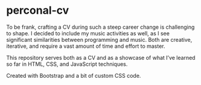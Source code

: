 # perconal-cv
To be frank, crafting a CV during such a steep career change is challenging to shape. I decided to include my music activities as well, as I see significant similarities between programming and music. 
Both are creative, iterative, and require a vast amount of time and effort to master.

This repository serves both as a CV and as a showcase of what I’ve learned so far in HTML, CSS, and JavaScript techniques.

Created with Bootstrap and a bit of custom CSS code.
